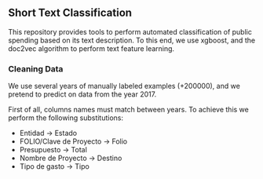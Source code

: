 ## Short Text Classification

This repository provides tools to perform automated classification of public spending based on its text description. To this end, we use xgboost, and the doc2vec algorithm to perform text feature learning. 

### Cleaning Data

We use several years of manually labeled examples (+200000), and we pretend to predict on data from the year 2017. 

First of all, columns names must match between years. To achieve this we perform the following substitutions:

* Entidad -> Estado
* FOLIO/Clave de Proyecto -> Folio
* Presupuesto -> Total
* Nombre de Proyecto -> Destino
* Tipo de gasto -> Tipo

